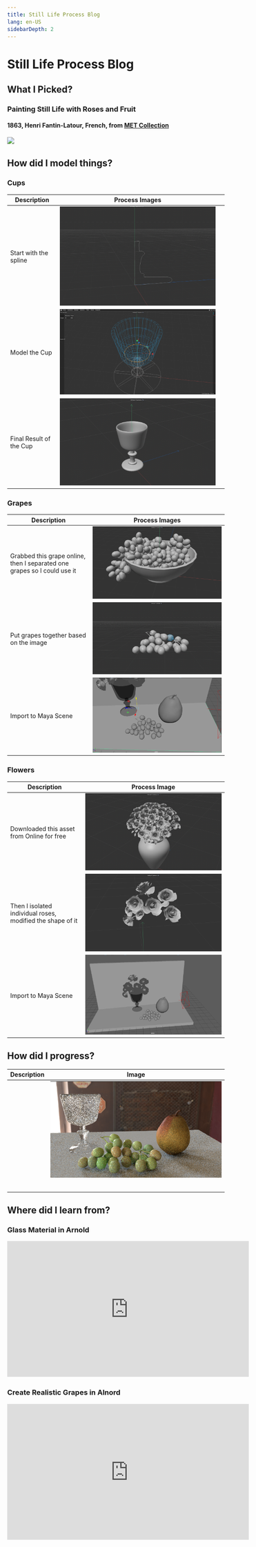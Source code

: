 ```yaml
---
title: Still Life Process Blog
lang: en-US
sidebarDepth: 2
---
```


# Still Life Process Blog 



## What I Picked?

### Painting Still Life with Roses and Fruit

#### 1863, Henri Fantin-Latour, French, from [MET Collection](https://www.metmuseum.org/art/collection/search/436292?searchField=All&amp;sortBy=Relevance&amp;what=Paintings&amp;ft=still+life&amp;offset=80&amp;rpp=20&amp;pos=96)

![](https://collectionapi.metmuseum.org/api/collection/v1/iiif/436292/796584/main-image)



## How did I model things?

### Cups

| Description             | Process Images                                               |      |
| ----------------------- | ------------------------------------------------------------ | ---- |
| Start with the spline   | ![](https://raw.githubusercontent.com/irwinchyi/imgbed/master/img/20211118223652.png) |      |
| Model the Cup           | ![](https://raw.githubusercontent.com/irwinchyi/imgbed/master/img/20211118224732.png) |      |
| Final Result of the Cup | ![](https://raw.githubusercontent.com/irwinchyi/imgbed/master/img/20211119124959.png) |      |



### Grapes

| Description                                                  | Process Images                                               |
| ------------------------------------------------------------ | ------------------------------------------------------------ |
| Grabbed this grape online, then I separated one grapes so I could use it | ![](https://raw.githubusercontent.com/irwinchyi/imgbed/master/img/image-20211119125301787.png) |
| Put grapes together based on the image                       | ![](https://raw.githubusercontent.com/irwinchyi/imgbed/master/img/image-20211119125401910.png) |
| Import to Maya Scene                                         | ![](https://raw.githubusercontent.com/irwinchyi/imgbed/master/img/20211119125447.png) |



### Flowers

| Description                                                | Process Image                                                |
| ---------------------------------------------------------- | ------------------------------------------------------------ |
| Downloaded this asset from Online for free                 | ![](https://raw.githubusercontent.com/irwinchyi/imgbed/master/img/20211119125622.png) |
| Then I isolated individual roses, modified the shape of it | ![](https://raw.githubusercontent.com/irwinchyi/imgbed/master/img/20211119125733.png) |
| Import to Maya Scene                                       | ![](https://raw.githubusercontent.com/irwinchyi/imgbed/master/img/20211119125816.png) |



## How did I progress?

| Description | Image                                                        |
| ----------- | ------------------------------------------------------------ |
|             | ![](https://raw.githubusercontent.com/irwinchyi/imgbed/master/img/20211119015839.png) |
|             |                                                              |
|             |                                                              |
|             |                                                              |
|             |                                                              |
|             |                                                              |



## Where did I learn from?

### Glass Material in Arnold

<iframe width="560" height="315" src="https://www.youtube.com/embed/QYmq_cSb5Mg" title="YouTube video player" frameborder="0" allow="accelerometer; autoplay; clipboard-write; encrypted-media; gyroscope; picture-in-picture" allowfullscreen></iframe>

### Create Realistic Grapes in Alnord

<iframe width="560" height="315" src="https://www.youtube.com/embed/VIzxxHHcGsw" title="YouTube video player" frameborder="0" allow="accelerometer; autoplay; clipboard-write; encrypted-media; gyroscope; picture-in-picture" allowfullscreen></iframe>
